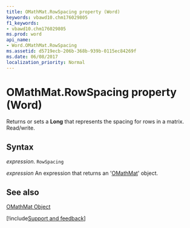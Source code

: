 ```yaml
---
title: OMathMat.RowSpacing property (Word)
keywords: vbawd10.chm176029805
f1_keywords:
- vbawd10.chm176029805
ms.prod: word
api_name:
- Word.OMathMat.RowSpacing
ms.assetid: d5719ecb-206b-368b-939b-0115ec84269f
ms.date: 06/08/2017
localization_priority: Normal
---
```



# OMathMat.RowSpacing property (Word)

Returns or sets a  **Long** that represents the spacing for rows in a matrix. Read/write.


## Syntax

_expression_. `RowSpacing`

 _expression_ An expression that returns an '[OMathMat](Word.OMathMat.md)' object.


## See also


[OMathMat Object](Word.OMathMat.md)

[!include[Support and feedback](~/includes/feedback-boilerplate.md)]